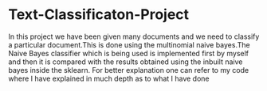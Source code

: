 # Text-Classificaton-Project
In this project we have been given many documents and we need to classify a particular document.This is done using the multinomial naive bayes.The  Naive Bayes classifier which is being used is implemented first by myself and then it is compared with  the results obtained using the inbuilt naive bayes inside the sklearn.
For better explanation one can refer to my code where I have explained in much depth as to what I have done
